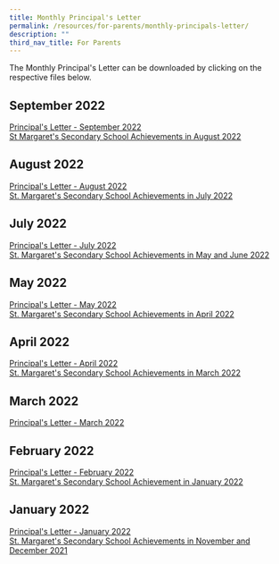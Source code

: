 ```yaml
---
title: Monthly Principal's Letter
permalink: /resources/for-parents/monthly-principals-letter/
description: ""
third_nav_title: For Parents
---
```

The Monthly Principal's Letter can be downloaded by clicking on the respective files below.

September 2022
--------------

[Principal's Letter - September 2022](/files/Principals%20Letter%20Sept%202022_final.pdf) <br>
[St Margaret's Secondary School Achievements in August 2022](/files/SMSS%20Achievements%20Aug%202022.pdf)  

August 2022
-----------

[Principal's Letter - August 2022](/files/Principals%20Letter%20Aug_final.pdf) <br>
[St. Margaret's Secondary School Achievements in July 2022](/files/SMSS%20Achievements%20-%20Aug_final.pdf)  

July 2022
---------

[Principal's Letter - July 2022](/files/Principals%20Letter%20July_final.pdf)   
[St. Margaret's Secondary School Achievements in May and June 2022](/files/SMSS%20Achievements%20-%20June.pdf)

May 2022
--------

[Principal's Letter - May 2022](/files/Principals%20Letter_May%202022_final.pdf)  
[St. Margaret's Secondary School Achievements in April 2022](/files/SMSS%20Achievements%20-%20May.pdf)  

April 2022
----------

[Principal's Letter - April 2022](/files/Principals%20Letter%20April%202022_final.pdf)   
[St. Margaret's Secondary School Achievements in March 2022](/files/SMSS%20Achievements%20-%20Mar.pdf)   

March 2022
----------

[Principal's Letter - March 2022](/files/March%20Principals%20Letter_final.pdf)

February 2022
-------------

[Principal's Letter - February 2022](/files/Principals%20Letter%20-%20Feb.pdf)  
[St. Margaret's Secondary School Achievement in January 2022](/files/SMSS%20Achievements%20-%20Feb.pdf)  

January 2022
------------

[Principal's Letter - January 2022](/files/Principals%20Letter%20Jan_2022.pdf)   
[St. Margaret's Secondary School Achievements in November and December 2021](/files/SMSS%20Achievements%20-%20Jan.pdf)